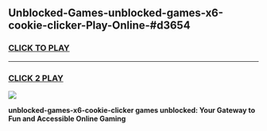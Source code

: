 
## Unblocked-Games-unblocked-games-x6-cookie-clicker-Play-Online-#d3654
<h3>
<a href="https://premium.freeplayer.one?title=unblocked-games-x6-cookie-clicker&ref=27F">CLICK TO PLAY</a></h3>
<hr>

<h3>
<a href="https://premium.freeplayer.one?title=unblocked-games-x6-cookie-clicker&ref=27F">CLICK 2 PLAY</a>
  
</h3>

<a href="https://premium.freeplayer.one?title=unblocked-games-x6-cookie-clicker&ref=27F"><img src="https://clearcache.store/games.png"></a>


**unblocked-games-x6-cookie-clicker games unblocked: Your Gateway to Fun and Accessible Online Gaming**
